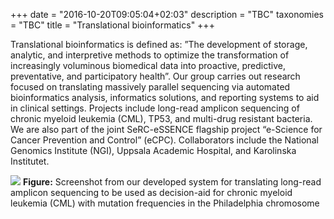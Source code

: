 +++
date = "2016-10-20T09:05:04+02:03"
description = "TBC"
taxonomies = "TBC"
title = "Translational bioinformatics"
+++

Translational bioinformatics is defined as: ”The development of storage,
analytic, and interpretive methods to optimize the transformation of
increasingly voluminous biomedical data into proactive, predictive,
preventative, and participatory health”. Our group carries out research
focused on translating massively parallel sequencing via automated
bioinformatics analysis, informatics solutions, and reporting systems to
aid in clinical settings. Projects include long-read amplicon sequencing
of chronic myeloid leukemia (CML), TP53, and multi-drug resistant
bacteria. We are also part of the joint SeRC-eSSENCE flagship project
“e-Science for Cancer Prevention and Control” (eCPC). Collaborators
include the National Genomics Institute (NGI), Uppsala Academic
Hospital, and Karolinska Institutet.

![](http://uploads.webflow.com/5768239c1f7004325ac735c4/576828bd3a9c9e1015d16a77_443954_3cml-sys.png)
**Figure:** Screenshot from our developed system for translating
long-read amplicon sequencing to be used as decision-aid for chronic
myeloid leukemia (CML) with mutation frequencies in the Philadelphia
chromosome
